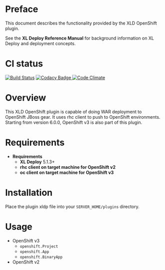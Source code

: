 # Preface #

This document describes the functionality provided by the XLD OpenShift plugin.

See the **XL Deploy Reference Manual** for background information on XL Deploy and deployment concepts.

# CI status #

[![Build Status][xld-openshift-plugin-travis-image]][xld-openshift-plugin-travis-url]
[![Codacy Badge][xld-openshift-plugin-codacy-image] ][xld-openshift-plugin-codacy-url]
[![Code Climate][xld-openshift-plugin-code-climate-image] ][xld-openshift-plugin-code-climate-url]

[xld-openshift-plugin-travis-image]: https://travis-ci.org/xebialabs-community/xld-openshift-plugin.svg?branch=master
[xld-openshift-plugin-travis-url]: https://travis-ci.org/xebialabs-community/xld-openshift-plugin
[xld-openshift-plugin-codacy-image]: https://api.codacy.com/project/badge/Grade/cbe6e057aa2f447c9d6e4a3092f192ad
[xld-openshift-plugin-codacy-url]: https://www.codacy.com/app/joris-dewinne/xld-openshift-plugin
[xld-openshift-plugin-code-climate-image]: https://codeclimate.com/github/xebialabs-community/xld-openshift-plugin/badges/gpa.svg
[xld-openshift-plugin-code-climate-url]: https://codeclimate.com/github/xebialabs-community/xld-openshift-plugin



# Overview #

This XLD OpenShift plugin is capable of doing WAR deployment to OpenShift JBoss gear. It uses rhc client to push to OpenShift environments.
Starting from version 6.0.0, OpenShift v3 is also part of this plugin.

# Requirements #

* **Requirements**
	* **XL Deploy** 5.1.3+
	* **rhc client on target machine for OpenShift v2** 
	* **oc client on target machine for OpenShift v3** 

# Installation #

Place the plugin xldp file into your `SERVER_HOME/plugins` directory.  

# Usage #

* OpenShift v3
    * `openshift.Project`
    * `openshift.App`
    * `openshift.BinaryApp`
* OpenShift v2

